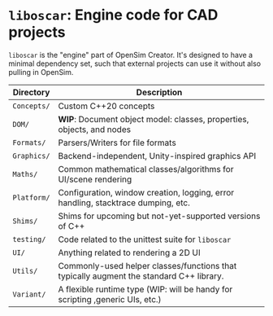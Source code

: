 ﻿# `liboscar`: Engine code for CAD projects

`liboscar` is the "engine" part of OpenSim Creator. It's designed to have
a minimal dependency set, such that external projects can use it without
also pulling in OpenSim.

| Directory | Description |
| - | - |
| `Concepts/` | Custom C++20 concepts |
| `DOM/` | **WIP**: Document object model: classes, properties, objects, and nodes |
| `Formats/` | Parsers/Writers for file formats |
| `Graphics/` | Backend-independent, Unity-inspired graphics API |
| `Maths/` | Common mathematical classes/algorithms for UI/scene rendering |
| `Platform/` | Configuration, window creation, logging, error handling, stacktrace dumping, etc. |
| `Shims/` | Shims for upcoming but not-yet-supported versions of C++ |
| `testing/` | Code related to the unittest suite for `liboscar` |
| `UI/` | Anything related to rendering a 2D UI |
| `Utils/` | Commonly-used helper classes/functions that typically augment the standard C++ library. |
| `Variant/` | A flexible runtime type (WIP: will be handy for scripting ,generic UIs, etc.) |
